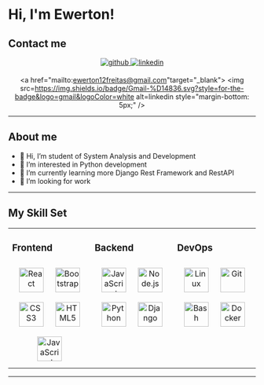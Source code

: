 # Hi, I'm Ewerton!

## Contact me  
<div align="center">
  
<a href="https://github.com/Ewerton12F" target="_blank">
<img src=https://img.shields.io/badge/github-%2324292e.svg?&style=for-the-badge&logo=github&logoColor=white alt=github style="margin-bottom: 5px;" />
</a>
  
<a href="https://linkedin.com/in/ewerton12freitas/" target="_blank">
<img src=https://img.shields.io/badge/linkedin-%231E77B5.svg?&style=for-the-badge&logo=linkedin&logoColor=white alt=linkedin style="margin-bottom: 5px;" />
</a> 
  
<a href="mailto:ewerton12freitas@gmail.com"target="_blank">
<img src=https://img.shields.io/badge/Gmail-%D14836.svg?style=for-the-badge&logo=gmail&logoColor=white alt=linkedin style="margin-bottom: 5px;" />
</a>
  
</div>  

----

## About me
- 👋 Hi, I’m student of System Analysis and Development
- 👀 I’m interested in Python development
- 🌱 I’m currently learning more Django Rest Framework and RestAPI
- 💞️ I’m looking for work
----

## My Skill Set  
<table><tr><td valign="top" width="33%">



### Frontend  
<div align="center">  
<img style="margin: 10px" src="https://profilinator.rishav.dev/skills-assets/react-original-wordmark.svg" alt="React" height="50" />  
<img style="margin: 10px" src="https://profilinator.rishav.dev/skills-assets/bootstrap-plain.svg" alt="Bootstrap" height="50" />  
<img style="margin: 10px" src="https://profilinator.rishav.dev/skills-assets/css3-original-wordmark.svg" alt="CSS3" height="50" />  
<img style="margin: 10px" src="https://profilinator.rishav.dev/skills-assets/html5-original-wordmark.svg" alt="HTML5" height="50" />  
<img style="margin: 10px" src="https://profilinator.rishav.dev/skills-assets/javascript-original.svg" alt="JavaScript" height="50" />  
</div>

</td><td valign="top" width="33%">



### Backend  
<div align="center">  
<img style="margin: 10px" src="https://profilinator.rishav.dev/skills-assets/javascript-original.svg" alt="JavaScript" height="50" />  
<img style="margin: 10px" src="https://profilinator.rishav.dev/skills-assets/nodejs-original-wordmark.svg" alt="Node.js" height="50" />  
<img style="margin: 10px" src="https://profilinator.rishav.dev/skills-assets/python-original.svg" alt="Python" height="50" />  
<img style="margin: 10px" src="https://profilinator.rishav.dev/skills-assets/django-original.svg" alt="Django" height="50" />  
</div>

</td><td valign="top" width="33%">



### DevOps  
<div align="center">  
<img style="margin: 10px" src="https://profilinator.rishav.dev/skills-assets/linux-original.svg" alt="Linux" height="50" />  
<img style="margin: 10px" src="https://profilinator.rishav.dev/skills-assets/git-scm-icon.svg" alt="Git" height="50" />  
<img style="margin: 10px" src="https://profilinator.rishav.dev/skills-assets/gnu_bash-icon.svg" alt="Bash" height="50" />  
<img style="margin: 10px" src="https://profilinator.rishav.dev/skills-assets/docker-original-wordmark.svg" alt="Docker" height="50" />  
</div>

</td></tr></table>  

----
